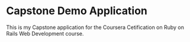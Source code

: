 # Capstone Demo Application
This is my Capstone application for the Coursera Cetification on Ruby on Rails Web Development course.

